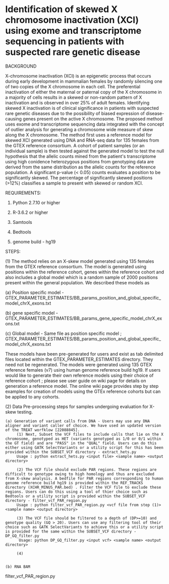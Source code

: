 # Identification of skewed X chromosome inactivation (XCI) using exome and transcriptome sequencing in patients with suspected rare genetic disease

BACKGROUND 

X-chromosome inactivation (XCI) is an epigenetic process that occurs during early development in mammalian females by randomly silencing one of two copies of the X chromosome in each cell. The preferential inactivation of either the maternal or paternal copy of the X chromosome in a majority of cells results in a skewed or non-random pattern of X inactivation and is observed in over 25% of adult females. Identifying skewed X inactivation is of clinical significance in patients with suspected rare genetic diseases due to the possibility of biased expression of disease-causing genes present on the active X chromosome. The proposed method uses exome and transcriptome sequencing data integrated with the concept of outlier analysis for generating a chromosome wide measure of skew along the X chromosome. The method first uses a reference model for skewed XCI generated using DNA and RNA-seq data for 135 females from the GTEX reference consortium. A cohort of patient samples (or an individual sample) is then tested against the generated model to test the null hypothesis that the allelic counts mined from the patient's transcriptome using high conidence heterozygous positions from genotyping data are derived from the same distribution as the allelic counts for the reference population. A significant p-value (< 0.05) counts evaluates a position to be significantly skewed. The percentage of significantly skewed positions (>12%) classifies a sample to present with skewed or random XCI. 

REQUIREMENTS:

1. Python 2.7.10 or higher

2. R-3.6.2 or higher 

3. Samtools

4. Bedtools

5. genome build - hg19 

STEPS:

(1) The method relies on an X-skew model generated using 135 females from the GTEX reference consortium. The model is generated using positions within the reference cohort, genes within the reference cohort and also includes a global model which is a random sample of 2000 positions present within the general population. We described these models as 

  (a) Position specific model - GTEX_PARAMETER_ESTIMATES/BB_params_position_and_global_specific_model_chrX_exons.txt
  
  (b) gene specific model - GTEX_PARAMETER_ESTIMATES/BB_params_gene_specific_model_chrX_exons.txt
  
  (c) Global model - Same file as position specific model ; GTEX_PARAMETER_ESTIMATES/BB_params_position_and_global_specific_model_chrX_exons.txt
  
  These models have been pre-generated for users and exist as tab delimited files located within the GTEX_PARAMETER_ESTIMATES directory. They need not be regenerated. The models were generated using 135 GTEX reference females (v7) using human genome reference build hg19. If users would like to generate their own reference models using their choice of reference cohort ; please see user guide on wiki page for details on generation a reference model. The online wiki page provides step by step examples for creation of models using the GTEx reference cohorts but can be applied to any cohorts. 

(2) Data Pre-processing steps for samples undergoing evaluation for X-skew testing. 

    (a) Generation of variant calls from DNA - Users may use any DNA aligner and variant caller of choice. We have used an updated version of the TREAT worfklow [22088845]. 
         (1) Next, Subset the VCF files to include calls that lie on the X chromosome, genotyped as HET (variants genotyped as 1/0 or 0/1 within the GT field) and are "PASS" in the "QUAL" field. Users can do this either using GATK SelectVariants or a utility script for this has been provided within the SUBSET_VCF directory - extract_hets.py
         Usage : python extract_hets.py <input file> <sample name> <output directory> 

         (2) The VCF file should exclude PAR regions. These regions are difficult to genotype owing to high homology and thus are excluded from X-skew analysis. A bedfile for PAR regions corresponding to human genome reference build hg19 is provided within the REF_TRACKS directory (XCHR_MINUS_PAR.bed) . Filter the VCF file to exclude these regions. Users can do this using a tool of thier choice such as Bedtools or a utility script is provided within the SUBSET_VCF directory - filter_vcf_PAR_region.py
         Usage : python filter_vcf_PAR_region.py <vcf file from step (1)> <sample name> <output directory>

         (3) The VCF file should be filtered to a depth of (DP>=10) and genotype quality (GQ > 20). Users can use any filtering tool of their choice such as GATK SelectVariants to achieve this or a utility script is provided for the same within the SUBSET_VCF directory - DP_GQ_filter.py
          Usage: python DP_GQ_filter.py <input vcf> <sample name> <output directory> 

         (4) 


    (b) RNA BAM 
filter_vcf_PAR_region.py
     

     



